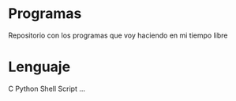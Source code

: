 # Programas

Repositorio con los programas que voy haciendo en mi tiempo libre

# Lenguaje
C
Python
Shell Script
...
